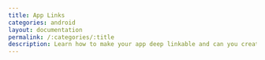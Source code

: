 ```yaml
---
title: App Links
categories: android
layout: documentation
permalink: /:categories/:title
description: Learn how to make your app deep linkable and can you create smart links directly from the HOKO SDK.
---
```



